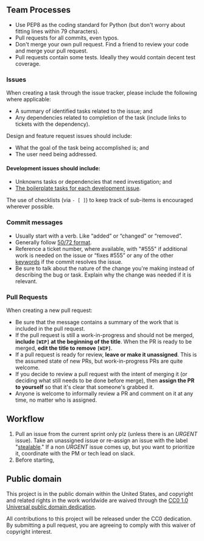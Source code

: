## Team Processes

* Use PEP8 as the coding standard for Python (but don't worry about fitting lines within 79 characters).
* Pull requests for all commits, even typos.
* Don't merge your own pull request. Find a friend to review your code and merge your pull request.
* Pull requests contain some tests. Ideally they would contain decent test coverage.

### Issues

When creating a task through the issue tracker, please include the following where applicable: 

* A summary of identified tasks related to the issue; and
* Any dependencies related to completion of the task (include links to tickets with the dependency).

Design and feature request issues should include:
* What the goal of the task being accomplished is; and
* The user need being addressed.

#### Development issues should include:
* Unknowns tasks or dependencies that need investigation; and
* [The boilerplate tasks for each development issue](https://gist.github.com/theresaanna/86be7e29214a7f31ab73).

The use of checklists (via `- [ ]`) to keep track of sub-items is encouraged wherever possible.


### Commit messages

- Usually start with a verb. Like “added” or “changed” or “removed”.
- Generally follow [50/72 format](http://stackoverflow.com/questions/2290016/git-commit-messages-50-72-formatting).
- Reference a ticket number, where available, with "#555" if additional work is needed on the issue or “fixes #555” or any of the other [keywords](https://help.github.com/articles/closing-issues-via-commit-messages/) if the commit resolves the issue.
- Be sure to talk about the nature of the change you're making instead of describing the bug or task. Explain why the change was needed if it is relevant.


### Pull Requests

When creating a new pull request:

* Be sure that the message contains a summary of the work that is included in the pull request.
* If the pull request is still a work-in-progress and should not be merged, **include `[WIP]` at the beginning of the title**. When the PR is ready to be merged, **edit the title to remove `[WIP]`**.
* If a pull request is ready for review, **leave or make it unassigned**. This is the assumed state of new PRs, but work-in-progress PRs are quite welcome.
* If you decide to review a pull request with the intent of merging it (or deciding what still needs to be done before merge), then **assign the PR to yourself** so that it's clear that someone's grabbed it.
* Anyone is welcome to informally review a PR and comment on it at any time, no matter who is assigned.

## Workflow

1. Pull an issue from the current sprint only plz (unless there is an *URGENT* issue). Take an unassigned issue or re-assign an issue with the label "[stealable](https://github.com/18F/openFEC/labels/stealable)." If a non *URGENT* issue comes up, but you want to prioritize it, coordinate with the PM or tech lead on slack.
2. Before starting, 


## Public domain

This project is in the public domain within the United States, and
copyright and related rights in the work worldwide are waived through
the [CC0 1.0 Universal public domain dedication](https://creativecommons.org/publicdomain/zero/1.0/).

All contributions to this project will be released under the CC0
dedication. By submitting a pull request, you are agreeing to comply
with this waiver of copyright interest.
